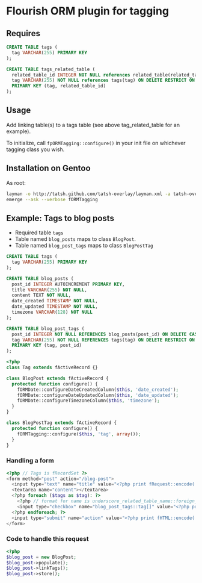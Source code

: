 # Flourish ORM plugin for tagging

## Requires

```sql
CREATE TABLE tags (
  tag VARCHAR(255) PRIMARY KEY
);
```

```sql
CREATE TABLE tags_related_table (
  related_table_id INTEGER NOT NULL references related_table(related_table_id) ON DELETE CASCADE,
  tag VARCHAR(255) NOT NULL references tags(tag) ON DELETE RESTRICT ON UPDATE CASCADE,
  PRIMARY KEY (tag, related_table_id)
);
```

## Usage

Add linking table(s) to a tags table (see above tag_related_table for an example).

To initialize, call ```fpORMTagging::configure()``` in your init file on whichever tagging class you wish.

## Installation on Gentoo

As root:

```bash
layman -o http://tatsh.github.com/tatsh-overlay/layman.xml -a tatsh-overlay
emerge --ask --verbose fORMTagging
```

## Example: Tags to blog posts

* Required table ```tags```
* Table named ```blog_posts``` maps to class ```BlogPost```.
* Table named ```blog_post_tags``` maps to class ```BlogPostTag```

```sql
CREATE TABLE tags (
  tag VARCHAR(255) PRIMARY KEY
);

CREATE TABLE blog_posts (
  post_id INTEGER AUTOINCREMENT PRIMARY KEY,
  title VARCHAR(255) NOT NULL,
  content TEXT NOT NULL,
  date_created TIMESTAMP NOT NULL,
  date_updated TIMESTAMP NOT NULL,
  timezone VARCHAR(128) NOT NULL
);

CREATE TABLE blog_post_tags (
  post_id INTEGER NOT NULL REFERENCES blog_posts(post_id) ON DELETE CASCADE ON UPDATE CASCADE,
  tag VARCHAR(255) NOT NULL REFERENCES tags(tag) ON DELETE RESTRICT ON UPDATE CASCADE,
  PRIMARY KEY (tag, post_id)
);
```

```php
<?php
class Tag extends fActiveRecord {}

class BlogPost extends fActiveRecord {
  protected function configure() {    
    fORMDate::configureDateCreatedColumn($this, 'date_created');
    fORMDate::configureDateUpdatedColumn($this, 'date_updated');
    fORMDate::configureTimezoneColumn($this, 'timezone');
  }
}

class BlogPostTag extends fActiveRecord {
  protected function configure() {
    fORMTagging::configure($this, 'tag', array());
  }
}
```

### Handling a form

```php
<?php // Tags is fRecordSet ?>
<form method="post" action="/blog-post">
  <input type="text" name="title" value="<?php print fRequest::encode('title', 'string', ''); ?>">
  <textarea name="content"></textarea>
  <?php foreach ($tags as $tag): ?>
    <?php // format for name is underscore_related_table_name::foreign_column_name[] ?>
    <input type="checkbox" name="blog_post_tags::tag[]" value="<?php print $tag->encodeTag(); ?>">
  <?php endforeach; ?>
  <input type="submit" name="action" value="<?php print fHTML::encode('Create New Blog Post'); ?>">
</form>
```

### Code to handle this request

```php
<?php
$blog_post = new BlogPost;
$blog_post->populate();
$blog_post->linkTags();
$blog_post->store();
